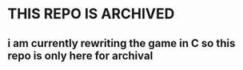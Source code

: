 # THIS REPO IS ARCHIVED
## i am currently rewriting the game in C so this repo is only here for archival
